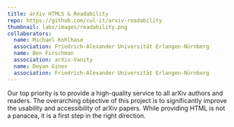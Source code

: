 ```yaml
---
title: arXiv HTML5 & Readability
repo: https://github.com/cul-it/arxiv-readability
thumbnail: labs/images/readability.png
collaborators:
  name: Michael Kohlhase
  association: Friedrich-Alexander Universität Erlangen-Nürnberg
  name: Ben Firschman
  association: arXiv-Vanity
  name: Deyan Ginev
  association: Friedrich-Alexander Universität Erlangen-Nürnberg
---
```

Our top priority is to provide a high-quality service to all arXiv authors and readers. The overarching objective of this project is to significantly improve the usability and accessibility of arXiv papers. While providing HTML is not a panacea, it is a first step in the right direction.
